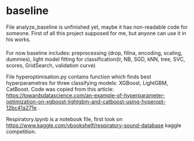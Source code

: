 # baseline
File analyze_baseline is unfinished yet, maybe it has non-readable code for someone. 
First of all this project supposed for me, but anyone can use it in his works.
####

For now baseline includes: preprocessing (drop, fillna, encoding, scaling, dummies), 
                              light model fitting for classification(lr, NB, SGD, kNN, tree, SVC, scores, GridSearch, validation curve)
                              
File hyperoptimisation.py contains function which finds best hyperparametres for three classifying models: XGBoost, LightGBM, CatBoost. Code was copied from this article: https://towardsdatascience.com/an-example-of-hyperparameter-optimization-on-xgboost-lightgbm-and-catboost-using-hyperopt-12bc41a271e .

Respiratory.ipynb is a notebook file, first look on https://www.kaggle.com/vbookshelf/respiratory-sound-database kaggle competition.
